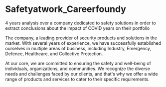 # Safetyatwork_Careerfoundy
4 years analysis over a company dedicated to safety solutions in order to extract conclusions about the impact of COVID years on their portfolio

The company, a leading provider of security products and solutions in the market. With several years of experience, we have successfully established ourselves in multiple areas of business, including Industry, Emergency, Defence, Healthcare, and Collective Protection.

At our core, we are committed to ensuring the safety and well-being of individuals, organizations, and communities. We recognize the diverse needs and challenges faced by our clients, and that's why we offer a wide range of products and services to cater to their specific requirements.
